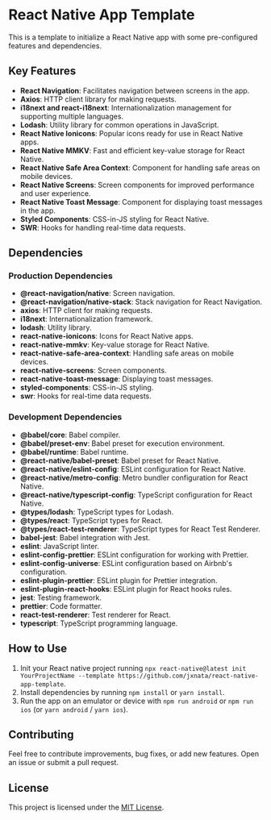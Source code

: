 # React Native App Template

This is a template to initialize a React Native app with some pre-configured features and dependencies.

## Key Features

- **React Navigation**: Facilitates navigation between screens in the app.
- **Axios**: HTTP client library for making requests.
- **i18next and react-i18next**: Internationalization management for supporting multiple languages.
- **Lodash**: Utility library for common operations in JavaScript.
- **React Native Ionicons**: Popular icons ready for use in React Native apps.
- **React Native MMKV**: Fast and efficient key-value storage for React Native.
- **React Native Safe Area Context**: Component for handling safe areas on mobile devices.
- **React Native Screens**: Screen components for improved performance and user experience.
- **React Native Toast Message**: Component for displaying toast messages in the app.
- **Styled Components**: CSS-in-JS styling for React Native.
- **SWR**: Hooks for handling real-time data requests.

## Dependencies

### Production Dependencies

- **@react-navigation/native**: Screen navigation.
- **@react-navigation/native-stack**: Stack navigation for React Navigation.
- **axios**: HTTP client for making requests.
- **i18next**: Internationalization framework.
- **lodash**: Utility library.
- **react-native-ionicons**: Icons for React Native apps.
- **react-native-mmkv**: Key-value storage for React Native.
- **react-native-safe-area-context**: Handling safe areas on mobile devices.
- **react-native-screens**: Screen components.
- **react-native-toast-message**: Displaying toast messages.
- **styled-components**: CSS-in-JS styling.
- **swr**: Hooks for real-time data requests.

### Development Dependencies

- **@babel/core**: Babel compiler.
- **@babel/preset-env**: Babel preset for execution environment.
- **@babel/runtime**: Babel runtime.
- **@react-native/babel-preset**: Babel preset for React Native.
- **@react-native/eslint-config**: ESLint configuration for React Native.
- **@react-native/metro-config**: Metro bundler configuration for React Native.
- **@react-native/typescript-config**: TypeScript configuration for React Native.
- **@types/lodash**: TypeScript types for Lodash.
- **@types/react**: TypeScript types for React.
- **@types/react-test-renderer**: TypeScript types for React Test Renderer.
- **babel-jest**: Babel integration with Jest.
- **eslint**: JavaScript linter.
- **eslint-config-prettier**: ESLint configuration for working with Prettier.
- **eslint-config-universe**: ESLint configuration based on Airbnb's configuration.
- **eslint-plugin-prettier**: ESLint plugin for Prettier integration.
- **eslint-plugin-react-hooks**: ESLint plugin for React hooks rules.
- **jest**: Testing framework.
- **prettier**: Code formatter.
- **react-test-renderer**: Test renderer for React.
- **typescript**: TypeScript programming language.

## How to Use

1. Init your React native project running `npx react-native@latest init YourProjectName --template https://github.com/jxnata/react-native-app-template`.
2. Install dependencies by running `npm install` or `yarn install`.
3. Run the app on an emulator or device with `npm run android` or `npm run ios` (or `yarn android` / `yarn ios`).

## Contributing

Feel free to contribute improvements, bug fixes, or add new features. Open an issue or submit a pull request.

## License

This project is licensed under the [MIT License](LICENSE).
